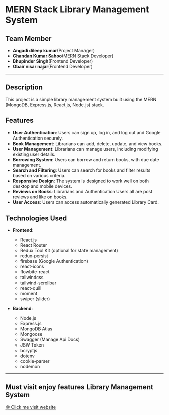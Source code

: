 # MERN Stack Library Management System

## Team Member
- **Angadi dileep kumar**(Project Manager)
- [**Chandan Kumar Sahoo**](https://github.com/Chandan8018)(MERN Stack Developer)
- **Bhupinder Singh**(Frontend Developer)
- **Obair nisar najar**(Frontend Developer)
---
## Description 

This project is a simple library management system built using the MERN (MongoDB, Express.js, React.js, Node.js) stack.

## Features

- **User Authentication**: Users can sign up, log in, and log out and Google Authentication securely.
- **Book Management**: Librarians can add, delete, update, and view books.
- **User Management**: Librarians can manage users, including modifying existing user details.
- **Borrowing System**: Users can borrow and return books, with due date management.
- **Search and Filtering**: Users can search for books and filter results based on various criteria.
- **Responsive Design**: The system is designed to work well on both desktop and mobile devices.
- **Reviews on Books**: Librarians and Authentication Users all are post reviews and like on books.
- **User Access**: Users can access automatically generated Library Card.

## Technologies Used

- **Frontend**:
  - React.js
  - React Router
  - Redux Tool Kit (optional for state management)
  - redux-persist
  - firebase (Google Authentication)
  - react-icons
  - flowbite-react
  - tailwindcss
  - tailwind-scrollbar
  - react-quill
  - moment
  - swiper (slider)

- **Backend**:
  - Node.js
  - Express.js
  - MongoDB Atlas
  - Mongoose
  - Swagger (Manage Api Docs)
  - JSW Token
  - bcryptjs
  - dotenv
  - cookie-parser
  - nodemon

---
## Must visit enjoy features Library Management System

[🕸 Click me visit website](https://lms-zopf.onrender.com/)

